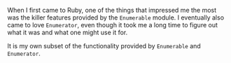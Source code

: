 When I first came to Ruby, one of the things that impressed me the most was the killer features provided by the `Enumerable` module. I eventually also came to love `Enumerator`, even though it took me a long time to figure out what it was and what one might use it for.

It is my own subset of the functionality provided by `Enumerable` and `Enumerator`.

